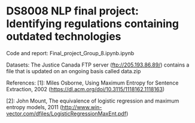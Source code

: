 # DS8008 NLP final project: Identifying regulations containing outdated technologies

Code and report: Final_project_Group_8.ipynb.ipynb

Datasets: The Justice Canada FTP server (ftp://205.193.86.89/) contains a file that is updated on an ongoing basis called data.zip

References: [1]: Miles Osborne, Using Maximum Entropy for Sentence Extraction, 2002 (https://dl.acm.org/doi/10.3115/1118162.1118163)

[2]: John Mount, The equivalence of logistic regression and maximum entropy models, 2011 (http://www.win-vector.com/dfiles/LogisticRegressionMaxEnt.pdf)
